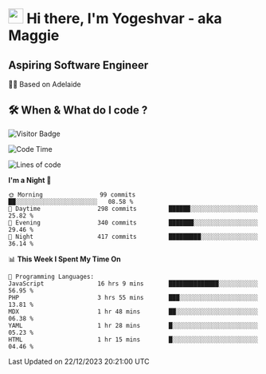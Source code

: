 <h1><img src="https://emojis.slackmojis.com/emojis/images/1531849430/4246/blob-sunglasses.gif?1531849430" width="30"/> Hi there, I'm Yogeshvar - aka Maggie</h1>

## Aspiring Software Engineer
🏂🏻  Based on Adelaide 

## 🛠 When & What do I code ?  

![Visitor Badge](https://visitor-badge.feriirawann.repl.co?username=yogeshvar&repo=yogeshvar&label=Visitors&style=plastic&color=%23457BFF&contentType=svg)

<!--START_SECTION:waka-->
![Code Time](http://img.shields.io/badge/Code%20Time-2%2C448%20hrs%2012%20mins-blue)

![Lines of code](https://img.shields.io/badge/From%20Hello%20World%20I%27ve%20Written-4.0%20million%20lines%20of%20code-blue)

**I'm a Night 🦉** 

```text
🌞 Morning                99 commits          ██░░░░░░░░░░░░░░░░░░░░░░░   08.58 % 
🌆 Daytime                298 commits         ██████░░░░░░░░░░░░░░░░░░░   25.82 % 
🌃 Evening                340 commits         ███████░░░░░░░░░░░░░░░░░░   29.46 % 
🌙 Night                  417 commits         █████████░░░░░░░░░░░░░░░░   36.14 % 
```


📊 **This Week I Spent My Time On** 

```text
💬 Programming Languages: 
JavaScript               16 hrs 9 mins       ██████████████░░░░░░░░░░░   56.95 % 
PHP                      3 hrs 55 mins       ███░░░░░░░░░░░░░░░░░░░░░░   13.81 % 
MDX                      1 hr 48 mins        ██░░░░░░░░░░░░░░░░░░░░░░░   06.38 % 
YAML                     1 hr 28 mins        █░░░░░░░░░░░░░░░░░░░░░░░░   05.23 % 
HTML                     1 hr 15 mins        █░░░░░░░░░░░░░░░░░░░░░░░░   04.46 % 
```


 Last Updated on 22/12/2023 20:21:00 UTC
<!--END_SECTION:waka-->
